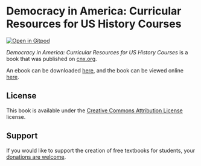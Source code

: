 # Democracy in America: Curricular Resources for US History Courses

[![Open in Gitpod](https://gitpod.io/button/open-in-gitpod.svg)](https://gitpod.io/from-referrer/)

_Democracy in America: Curricular Resources for US History Courses_ is a book that was published on [cnx.org](https://cnx.org/).

An ebook can be downloaded [here](https://github.com/cnx-user-books/cnxbook-democracy-in-america-curricular-resources-for-us-history-courses/releases/latest), and the book can be viewed online [here](https://github.com/cnx-user-books/cnxbook-democracy-in-america-curricular-resources-for-us-history-courses/releases/latest).

## License
This book is available under the [Creative Commons Attribution License](./LICENSE) license.

## Support
If you would like to support the creation of free textbooks for students, your [donations are welcome](https://riceconnect.rice.edu/donation/support-openstax-banner).
